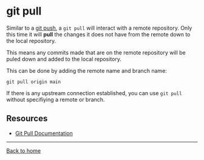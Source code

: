 # git pull

Similar to a [git push](./PUSH.md), a `git pull` will interact with a remote repository. Only this time it will **pull** the changes it does not have from the remote down to the local repository.

This means any commits made that are on the remote repository will be puled down and added to the local repository.

This can be done by adding the remote name and branch name:
```
git pull origin main
```

If there is any upstream connection established, you can use `git pull` without specifiying a remote or branch.

## Resources

- [Git Pull Documentation](https://git-scm.com/docs/git-pull)

---

[Back to home](../README.md)